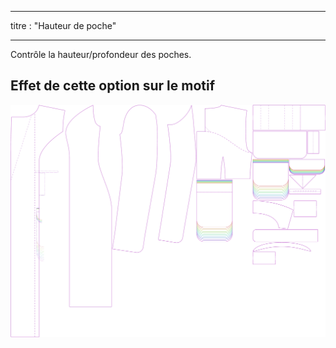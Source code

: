 - - -
titre : "Hauteur de poche"
- - -

Contrôle la hauteur/profondeur des poches.

## Effet de cette option sur le motif

![Cette image montre l'effet de cette option en superposant plusieurs variantes qui ont une valeur différente pour cette option](carlita_pocketheight_sample.svg "Effet de cette option sur le modèle")
